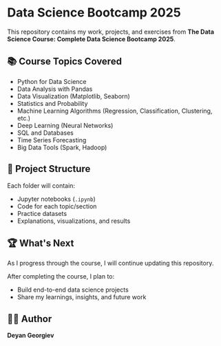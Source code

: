 # Data Science Bootcamp 2025

This repository contains my work, projects, and exercises from **The Data Science Course: Complete Data Science Bootcamp 2025**.

## 📚 Course Topics Covered

- Python for Data Science  
- Data Analysis with Pandas  
- Data Visualization (Matplotlib, Seaborn)  
- Statistics and Probability  
- Machine Learning Algorithms (Regression, Classification, Clustering, etc.)  
- Deep Learning (Neural Networks)  
- SQL and Databases  
- Time Series Forecasting  
- Big Data Tools (Spark, Hadoop)

## 🚀 Project Structure

Each folder will contain:

- Jupyter notebooks (`.ipynb`)
- Code for each topic/section
- Practice datasets
- Explanations, visualizations, and results

## 🏆 What's Next

As I progress through the course, I will continue updating this repository.

After completing the course, I plan to:

- Build end-to-end data science projects
- Share my learnings, insights, and future work

## 👨‍💻 Author

**Deyan Georgiev** 
